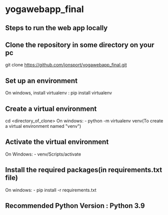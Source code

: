 # yogawebapp_final

Steps to run the web app locally
-----------------------------------
Clone the repository in some directory on your pc
-------------------------------------------------
git clone https://github.com/jonsport/yogawebapp_final.git


Set up an environment
-------------------------------------
On windows, install virtualenv : pip install virtualenv


Create a virtual environment
-------------------------------------
cd <directory_of_clone>
On windows: -
python -m virtualenv venv(To create a virtual environment named "venv")


Activate the virtual environment 
-------------------------------------------
On Windows: -
venv/Scripts/activate


Install the required packages(in requirements.txt file)
---------------------------------------------------------
On windows: -
pip install -r requirements.txt

Recommended Python Version : Python 3.9
---------------------------------------


